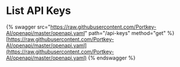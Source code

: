 # List API Keys

{% swagger src="https://raw.githubusercontent.com/Portkey-AI/openapi/master/openapi.yaml" path="/api-keys" method="get" %}
[https://raw.githubusercontent.com/Portkey-AI/openapi/master/openapi.yaml](https://raw.githubusercontent.com/Portkey-AI/openapi/master/openapi.yaml)
{% endswagger %}
